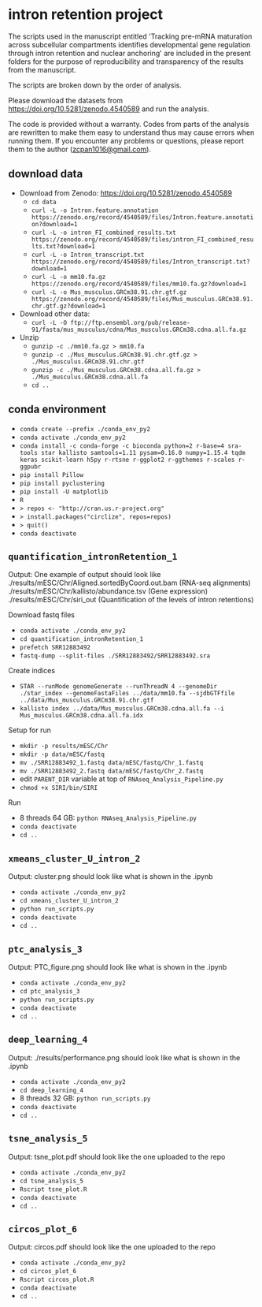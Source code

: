 # intron retention project

The scripts used in the manuscript entitled 'Tracking pre-mRNA maturation across subcellular compartments identifies developmental gene regulation through intron retention and nuclear anchoring' are included in the present folders for the purpose of reproducibility and transparency of the results from the manuscript.

The scripts are broken down by the order of analysis.

Please download the datasets from https://doi.org/10.5281/zenodo.4540589 and run the analysis.

The code is provided without a warranty. Codes from parts of the analysis are rewritten to make them easy to understand thus may cause errors when running them. If you encounter any problems or questions, please report them to the author (zcpan1016@gmail.com).

## download data

* Download from Zenodo: https://doi.org/10.5281/zenodo.4540589
  + `cd data`
  + `curl -L -o Intron.feature.annotation https://zenodo.org/record/4540589/files/Intron.feature.annotation?download=1`
  + `curl -L -o intron_FI_combined_results.txt https://zenodo.org/record/4540589/files/intron_FI_combined_results.txt?download=1`
  + `curl -L -o Intron_transcript.txt https://zenodo.org/record/4540589/files/Intron_transcript.txt?download=1`
  + `curl -L -o mm10.fa.gz https://zenodo.org/record/4540589/files/mm10.fa.gz?download=1`
  + `curl -L -o Mus_musculus.GRCm38.91.chr.gtf.gz https://zenodo.org/record/4540589/files/Mus_musculus.GRCm38.91.chr.gtf.gz?download=1`
* Download other data:
  + `curl -L -O ftp://ftp.ensembl.org/pub/release-91/fasta/mus_musculus/cdna/Mus_musculus.GRCm38.cdna.all.fa.gz`
* Unzip
  + `gunzip -c ./mm10.fa.gz > mm10.fa`
  + `gunzip -c ./Mus_musculus.GRCm38.91.chr.gtf.gz > ./Mus_musculus.GRCm38.91.chr.gtf`
  + `gunzip -c ./Mus_musculus.GRCm38.cdna.all.fa.gz > ./Mus_musculus.GRCm38.cdna.all.fa`
  + `cd ..`

## conda environment

* `conda create --prefix ./conda_env_py2`
* `conda activate ./conda_env_py2`
* `conda install -c conda-forge -c bioconda python=2 r-base=4 sra-tools star kallisto samtools=1.11 pysam=0.16.0 numpy=1.15.4 tqdm keras scikit-learn h5py r-rtsne r-ggplot2 r-ggthemes r-scales r-ggpubr`
* `pip install Pillow`
* `pip install pyclustering`
* `pip install -U matplotlib`
* `R`
* `> repos <- "http://cran.us.r-project.org"`
* `> install.packages("circlize", repos=repos)`
* `> quit()`
* `conda deactivate`

## `quantification_intronRetention_1`

Output: One example of output should look like <br/>
        ./results/mESC/Chr/Aligned.sortedByCoord.out.bam (RNA-seq alignments) <br/>
        ./results/mESC/Chr/kallisto/abundance.tsv (Gene expression) <br/>
        ./results/mESC/Chr/siri_out (Quantification of the levels of intron retentions) <br/>
 
Download fastq files

* `conda activate ./conda_env_py2`
* `cd quantification_intronRetention_1`
* `prefetch SRR12883492`
* `fastq-dump --split-files ./SRR12883492/SRR12883492.sra`

Create indices

* `STAR --runMode genomeGenerate --runThreadN 4 --genomeDir ./star_index --genomeFastaFiles ../data/mm10.fa --sjdbGTFfile ../data/Mus_musculus.GRCm38.91.chr.gtf`
* `kallisto index ../data/Mus_musculus.GRCm38.cdna.all.fa --i Mus_musculus.GRCm38.cdna.all.fa.idx`

Setup for run

* `mkdir -p results/mESC/Chr`
* `mkdir -p data/mESC/fastq`
* `mv ./SRR12883492_1.fastq data/mESC/fastq/Chr_1.fastq`
* `mv ./SRR12883492_2.fastq data/mESC/fastq/Chr_2.fastq`
* edit `PARENT_DIR` variable at top of `RNAseq_Analysis_Pipeline.py`
* `chmod +x SIRI/bin/SIRI`

Run

* 8 threads 64 GB: `python RNAseq_Analysis_Pipeline.py`
* `conda deactivate`
* `cd ..`

## `xmeans_cluster_U_intron_2`

Output: cluster.png should look like what is shown in the .ipynb

* `conda activate ./conda_env_py2`
* `cd xmeans_cluster_U_intron_2`
* `python run_scripts.py`
* `conda deactivate`
* `cd ..`

## `ptc_analysis_3`

Output: PTC_figure.png should look like what is shown in the .ipynb

* `conda activate ./conda_env_py2`
* `cd ptc_analysis_3`
* `python run_scripts.py`
* `conda deactivate`
* `cd ..`

## `deep_learning_4`

Output: ./results/performance.png should look like what is shown in the .ipynb

* `conda activate ./conda_env_py2`
* `cd deep_learning_4`
* 8 threads 32 GB: `python run_scripts.py`
* `conda deactivate`
* `cd ..`

## `tsne_analysis_5`

Output: tsne_plot.pdf should look like the one uploaded to the repo

* `conda activate ./conda_env_py2`
* `cd tsne_analysis_5`
* `Rscript tsne_plot.R`
* `conda deactivate`
* `cd ..`

## `circos_plot_6`

Output: circos.pdf should look like the one uploaded to the repo

* `conda activate ./conda_env_py2`
* `cd circos_plot_6`
* `Rscript circos_plot.R`
* `conda deactivate`
* `cd ..`
